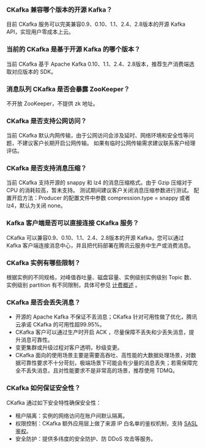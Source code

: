 ### CKafka 兼容哪个版本的开源 Kafka？
目前 CKafka 服务可以完美兼容0.9、0.10、1.1、2.4、2.8版本的开源 Kafka API，实现用户零成本上云。

### 当前的 CKafka 是基于开源 Kafka 的哪个版本？
当前 CKafka 基于 Apache Kafka 0.10、1.1、2.4、2.8版本，推荐生产消费端选取对应版本的 SDK。

### 消息队列 CKafka 是否会暴露 ZooKeeper？
不开放 ZooKeeper，不提供 zk 地址。

### CKafka 是否支持公网访问？
当前 CKafka 默认内网传输，由于公网访问会涉及延时、网络环境和安全性等问题，不建议客户长期开启公网传输。
如果有临时公网传输需求建议联系客户经理评估。

### CKafka 是否支持消息压缩？
当前 CKafka 支持开源的 snappy 和 lz4 的消息压缩格式。由于 Gzip 压缩对于 CPU 的消耗较高，暂未支持。
测试期间建议客户关闭消息压缩参数进行测试。
配置开启方法：Producer 的配置文件中参数 compression.type = snappy 或者 lz4，默认为关闭 none。


### Kafka 客户端是否可以直接连接 CKafka 服务？
CKafka 可以兼容0.9、0.10、1.1、2.4、2.8版本的开源 Kafka，您可以通过 Kafka 客户端连接消息中心，并且把代码部署在腾讯云服务中生产或消费消息。

### CKafka 实例有哪些限制？
根据实例的不同规格，对峰值吞吐量、磁盘容量、实例级别实例级别 Topic 数、实例级别 partition 有不同限制，具体可参见 [计费概述](https://intl.cloud.tencent.com/document/product/597/11745) 。




### CKafka 是否会丢失消息？
- 开源的 Apache Kafka 不保证不丢消息；CKafka 针对可用性做了优化，腾讯云承诺 CKafka 的可用性超99.95%。
- CKafka 客户可以通过生产时开启 ACK ，尽量保障不丢失和少丢失消息，提升消息可靠性。
- 变更集群或升级过程对客户透明，秒级变更。
- CKafka 面向的使用场景主要是需要高吞吐、高性能的大数据处理场景，对数据可靠性要求不十分苛刻，极端场景下可能会有少量的消息丢失；若需保障完全不丢失消息，且对性能要求不是非常高的场景，推荐使用 TDMQ。


### CKafka 如何保证安全性？
CKafka 通过如下安全特性确保安全性：
- 租户隔离：实例的网络访问在账户间默认隔离。
- 权限控制：CKafka 额外应用层上做了来源 IP 白名单的鉴权机制，支持 [SASL 鉴权](https://intl.cloud.tencent.com/document/product/597/39084)。
- 安全防护：提供多纬度的安全防护、防 DDoS 攻击等服务。



